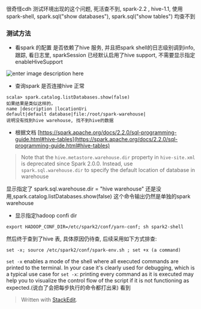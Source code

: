 很奇怪cdh 测试环境出现的这个问题, 死活查不到, spark-2.2 , hive-1.1, 使用spark-shell, spark.sql("show databases"), spark.sql("show tables") 均查不到

### 测试方法
* 看spark 的配置 是否依赖了hive 服务, 并且把spark shell的日志级别调到info, 跟踪, 看日志里, sparkSession 已经默认启用了hive support, 不需要显示指定 enableHiveSupport

![enter image description here](https://drive.google.com/uc?id=1EMvPfK4EHC1TQDEScJWgOzV6vRM__vkq)

* 查询spark 是否连接hive 正常
```
scala> spark.catalog.listDatabases.show(false) 
如果结果是类似这样的， 
name |description |locationUri
default|default database|file:/root/spark-warehouse|
说明没有找到hive warehouse, 找不到hive的数据
```

* 根据文档 [https://spark.apache.org/docs/2.2.0/sql-programming-guide.html#hive-tables](https://spark.apache.org/docs/2.2.0/sql-programming-guide.html#hive-tables)
> Note that the `hive.metastore.warehouse.dir` property in `hive-site.xml` is deprecated since Spark 2.0.0. Instead, use `spark.sql.warehouse.dir` to specify the default location of database in warehouse

显示指定了 spark.sql.warehouse.dir = "hive warehouse" 还是没用,spark.catalog.listDatabases.show(false) 这个命令输出仍然是单独的spark warehouse

* 显示指定hadoop confi dir

```
export HADOOP_CONF_DIR=/etc/spark2/conf/yarn-conf; sh spark2-shell 

```
然后终于查到了hive 表, 具体原因仍待查, 后续采用如下方式排查: 
```
set -x; source /etc/spark2/conf/spark-env.sh ; set +x (a command)
```
`set -x` enables a mode of the shell where all executed commands are printed to the terminal. In your case it's clearly used for debugging, which is a typical use case for `set -x`: printing every command as it is executed may help you to visualize the control flow of the script if it is not functioning as expected.(说白了会把每步执行的命令都打出来)
看到

> Written with [StackEdit](https://stackedit.io/).
<!--stackedit_data:
eyJoaXN0b3J5IjpbLTE5MDUyNDE0NTcsLTg0NDA5NjY4MCwtMT
kwMTQwMDE3MiwtMTgyODYyNzU5MV19
-->